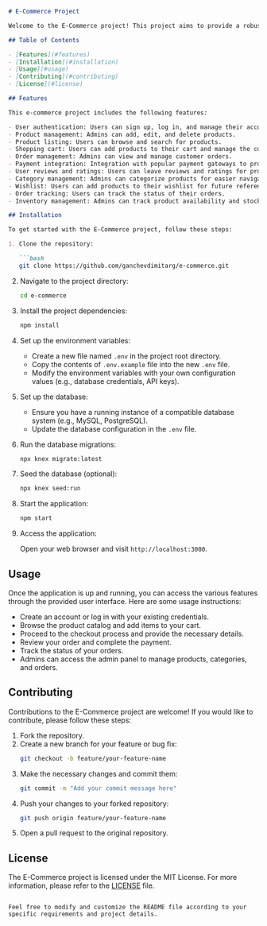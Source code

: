 ```markdown
# E-Commerce Project

Welcome to the E-Commerce project! This project aims to provide a robust and scalable e-commerce solution. It includes a variety of features to support online shopping, such as product management, cart functionality, user authentication, and more.

## Table of Contents

- [Features](#features)
- [Installation](#installation)
- [Usage](#usage)
- [Contributing](#contributing)
- [License](#license)

## Features

This e-commerce project includes the following features:

- User authentication: Users can sign up, log in, and manage their accounts.
- Product management: Admins can add, edit, and delete products.
- Product listing: Users can browse and search for products.
- Shopping cart: Users can add products to their cart and manage the contents.
- Order management: Admins can view and manage customer orders.
- Payment integration: Integration with popular payment gateways to process payments.
- User reviews and ratings: Users can leave reviews and ratings for products.
- Category management: Admins can categorize products for easier navigation.
- Wishlist: Users can add products to their wishlist for future reference.
- Order tracking: Users can track the status of their orders.
- Inventory management: Admins can track product availability and stock levels.

## Installation

To get started with the E-Commerce project, follow these steps:

1. Clone the repository:

   ```bash
   git clone https://github.com/ganchevdimitarg/e-commerce.git
   ```

2. Navigate to the project directory:

   ```bash
   cd e-commerce
   ```

3. Install the project dependencies:

   ```bash
   npm install
   ```

4. Set up the environment variables:

    - Create a new file named `.env` in the project root directory.
    - Copy the contents of `.env.example` file into the new `.env` file.
    - Modify the environment variables with your own configuration values (e.g., database credentials, API keys).

5. Set up the database:

    - Ensure you have a running instance of a compatible database system (e.g., MySQL, PostgreSQL).
    - Update the database configuration in the `.env` file.

6. Run the database migrations:

   ```bash
   npx knex migrate:latest
   ```

7. Seed the database (optional):

   ```bash
   npx knex seed:run
   ```

8. Start the application:

   ```bash
   npm start
   ```

9. Access the application:

   Open your web browser and visit `http://localhost:3000`.

## Usage

Once the application is up and running, you can access the various features through the provided user interface. Here are some usage instructions:

- Create an account or log in with your existing credentials.
- Browse the product catalog and add items to your cart.
- Proceed to the checkout process and provide the necessary details.
- Review your order and complete the payment.
- Track the status of your orders.
- Admins can access the admin panel to manage products, categories, and orders.

## Contributing

Contributions to the E-Commerce project are welcome! If you would like to contribute, please follow these steps:

1. Fork the repository.
2. Create a new branch for your feature or bug fix:
   ```bash
   git checkout -b feature/your-feature-name
   ```
3. Make the necessary changes and commit them:
   ```bash
   git commit -m "Add your commit message here"
   ```
4. Push your changes to your forked repository:
   ```bash
   git push origin feature/your-feature-name
   ```
5. Open a pull request to the original repository.

## License

The E-Commerce project is licensed under the MIT License. For more information, please refer to the [LICENSE](LICENSE) file.

```

Feel free to modify and customize the README file according to your specific requirements and project details.